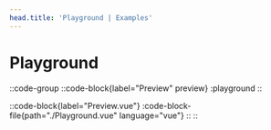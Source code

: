 ```yaml
---
head.title: 'Playground | Examples'
---
```


# Playground

::code-group
  ::code-block{label="Preview" preview}
    :playground
  ::

  ::code-block{label="Preview.vue"}
    :code-block-file{path="./Playground.vue" language="vue"}
  ::
::
